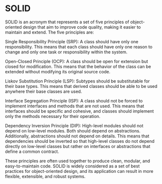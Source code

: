 # SOLID
SOLID is an acronym that represents a set of five principles of object-oriented design that aim to improve code quality, making it easier to maintain and extend. The five principles are:

Single Responsibility Principle (SRP): A class should have only one responsibility. This means that each class should have only one reason to change and only one task or responsibility within the system.

Open-Closed Principle (OCP): A class should be open for extension but closed for modification. This means that the behavior of the class can be extended without modifying its original source code.

Liskov Substitution Principle (LSP): Subtypes should be substitutable for their base types. This means that derived classes should be able to be used anywhere their base classes are used.

Interface Segregation Principle (ISP): A class should not be forced to implement interfaces and methods that are not used. This means that interfaces should be specific and cohesive, and classes should implement only the methods necessary for their operation.

Dependency Inversion Principle (DIP): High-level modules should not depend on low-level modules. Both should depend on abstractions. Additionally, abstractions should not depend on details. This means that dependencies should be inverted so that high-level classes do not depend directly on low-level classes but rather on interfaces or abstractions that define a common contract.

These principles are often used together to produce clean, modular, and easy-to-maintain code. SOLID is widely considered as a set of best practices for object-oriented design, and its application can result in more flexible, extensible, and robust systems.
